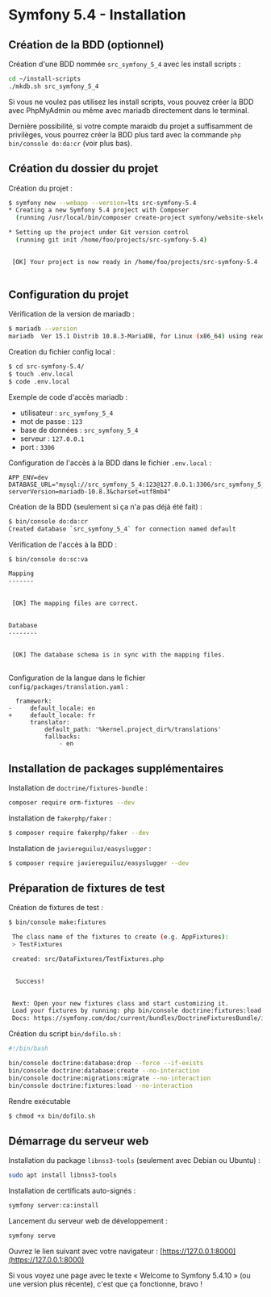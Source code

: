 # Symfony 5.4 - Installation

## Création de la BDD (optionnel)

Création d'une BDD nommée `src_symfony_5_4` avec les install scripts :

```bash
cd ~/install-scripts
./mkdb.sh src_symfony_5_4
```

Si vous ne voulez pas utilisez les install scripts, vous pouvez créer la BDD avec PhpMyAdmin ou même avec mariadb directement dans le terminal.

Dernière possibilité, si votre compte maraidb du projet a suffisamment de privilèges, vous pourrez créer la BDD plus tard avec la commande `php bin/console do:da:cr` (voir plus bas).

## Création du dossier du projet

Création du projet :

```bash
$ symfony new --webapp --version=lts src-symfony-5.4
* Creating a new Symfony 5.4 project with Composer
  (running /usr/local/bin/composer create-project symfony/website-skeleton /home/foo/projects/src-symfony-5.4 5.4.* --no-interaction)

* Setting up the project under Git version control
  (running git init /home/foo/projects/src-symfony-5.4)

                                                                                                 
 [OK] Your project is now ready in /home/foo/projects/src-symfony-5.4                            
                                                                                                 
```

## Configuration du projet

Vérification de la version de mariadb :

```bash
$ mariadb --version
mariadb  Ver 15.1 Distrib 10.8.3-MariaDB, for Linux (x86_64) using readline 5.1
```

Creation du fichier config local :

```bash
$ cd src-symfony-5.4/
$ touch .env.local
$ code .env.local
```

Exemple de code d'accès mariadb :

- utilisateur : `src_symfony_5_4`
- mot de passe : `123`
- base de données : `src_symfony_5_4`
- serveur : `127.0.0.1`
- port : `3306`

Configuration de l'accès à la BDD dans le fichier `.env.local` :

```
APP_ENV=dev
DATABASE_URL="mysql://src_symfony_5_4:123@127.0.0.1:3306/src_symfony_5_4?serverVersion=mariadb-10.8.3&charset=utf8mb4"
```

Création de la BDD (seulement si ça n'a pas déjà été fait) :

```bash
$ bin/console do:da:cr
Created database `src_symfony_5_4` for connection named default
```

Vérification de l'accès à la BDD :

```bash
$ bin/console do:sc:va

Mapping
-------

                                                                                                 
 [OK] The mapping files are correct.                                                             
                                                                                                 

Database
--------

                                                                                                 
 [OK] The database schema is in sync with the mapping files.                                     
                                                                                                 

```

Configuration de la langue dans le fichier `config/packages/translation.yaml` :

```diff-yaml
  framework:
-     default_locale: en
+     default_locale: fr
      translator:
          default_path: '%kernel.project_dir%/translations'
          fallbacks:
              - en
```

## Installation de packages supplémentaires

Installation de `doctrine/fixtures-bundle` :

```bash
composer require orm-fixtures --dev
```

Installation de `fakerphp/faker` :

```bash
$ composer require fakerphp/faker --dev
```

Installation de `javiereguiluz/easyslugger` :

```bash
$ composer require javiereguiluz/easyslugger --dev
```

## Préparation de fixtures de test

Création de fixtures de test :

```bash
$ bin/console make:fixtures

 The class name of the fixtures to create (e.g. AppFixtures):
 > TestFixtures

 created: src/DataFixtures/TestFixtures.php

           
  Success! 
           

 Next: Open your new fixtures class and start customizing it.
 Load your fixtures by running: php bin/console doctrine:fixtures:load
 Docs: https://symfony.com/doc/current/bundles/DoctrineFixturesBundle/index.html
```

Création du script `bin/dofilo.sh` :

```bash
#!/bin/bash

bin/console doctrine:database:drop --force --if-exists
bin/console doctrine:database:create --no-interaction
bin/console doctrine:migrations:migrate --no-interaction
bin/console doctrine:fixtures:load --no-interaction
```

Rendre exécutable

```bash
$ chmod +x bin/dofilo.sh
```

## Démarrage du serveur web

Installation du package `libnss3-tools` (seulement avec Debian ou Ubuntu) :

```bash
sudo apt install libnss3-tools
```

Installation de certificats auto-signés :

```bash
symfony server:ca:install
```

Lancement du serveur web de développement :

```bash
symfony serve
```

Ouvrez le lien suivant avec votre navigateur : [https://127.0.0.1:8000](https://127.0.0.1:8000)

Si vous voyez une page avec le texte « Welcome to Symfony 5.4.10 » (ou une version plus récente), c'est que ça fonctionne, bravo !

